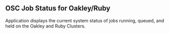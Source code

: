 ## OSC Job Status for Oakley/Ruby

Application displays the current system status of jobs running, queued, and held on the Oakley and Ruby Clusters.
